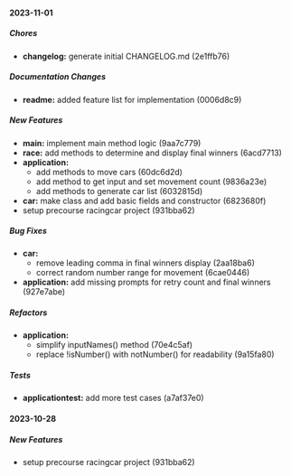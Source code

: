 #### 2023-11-01

##### Chores

* **changelog:**  generate initial CHANGELOG.md (2e1ffb76)

##### Documentation Changes

* **readme:**  added feature list for implementation (0006d8c9)

##### New Features

* **main:**  implement main method logic (9aa7c779)
* **race:**  add methods to determine and display final winners (6acd7713)
* **application:**
  *  add methods to move cars (60dc6d2d)
  *  add method to get input and set movement count (9836a23e)
  *  add methods to generate car list (6032815d)
* **car:**  make class and add basic fields and constructor (6823680f)
*  setup precourse racingcar project (931bba62)

##### Bug Fixes

* **car:**
  *  remove leading comma in final winners display (2aa18ba6)
  *  correct random number range for movement (6cae0446)
* **application:**  add missing prompts for retry count and final winners (927e7abe)

##### Refactors

* **application:**
  *  simplify inputNames() method (70e4c5af)
  *  replace !isNumber() with notNumber() for readability (9a15fa80)

##### Tests

* **applicationtest:**  add more test cases (a7af37e0)

#### 2023-10-28

##### New Features

*  setup precourse racingcar project (931bba62)

